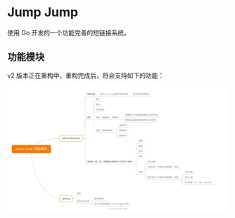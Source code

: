 Jump Jump
===

使用 Go 开发的一个功能完善的短链接系统。

## 功能模块
v2 版本正在重构中，重构完成后，将会支持如下的功能：

![Jump Jump 功能模块](j2module.png?raw=true "Jump Jump 功能模块")